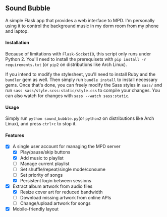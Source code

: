 ## Sound Bubble
A simple Flask app that provides a web interface to MPD. I'm personally using it to control the background music in my dorm room from my phone and laptop.

#### Installation
Because of limitations with `Flask-SocketIO`, this script only runs under Python 2. You'll need to install the prerequisets with `pip install -r requirements.txt`  (or `pip2` on distributions like Arch Linux).

If you intend to modify the stylesheet, you'll need to install Ruby and the `bundler` gem as well. Then simply run `bundle install` to install necessary gems. Once that's done, you can freely modify the Sass styles in `sass/` and run `sass sass/style.scss:static/style.css` to compile your changes. You can also watch for changes with `sass --watch sass:static`.

#### Usage
Simply run `python sound_bubble.py`(or `python2` on distributions like Arch Linux), and press `ctrl+c` to stop it.

#### Features
- [x] A single user account for managing the MPD server
  - [x] Play/pause/skip buttons
  - [x] Add music to playlist
  - [ ] Manage current playlist
  - [ ] Set shuffle/repeat/single mode/consume
  - [ ] Set priority of songs
  - [x] Persistent login between sessions
- [x] Extract album artwork from audio files
  - [x] Resize cover art for reduced bandwidth
  - [ ] Download missing artwork from online APIs
  - [ ] Change/upload artwork for songs
- [x] Mobile-friendly layout
